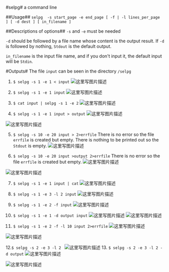 ﻿#selpg#
a command line 

##Usage##
`selpg  -s start_page -e end_page [ -f | -l lines_per_page ] [ -d dest ] [ in_filename ]`

##Descriptions of options##
`-s` and `-e` must be needed

`-d` should be followed by a file name whose content is the output result. If `-d` is followed by nothing, `Stdout` is the default output.

`in_filename` is the input file name, and if you don't input it, the default input will be `Stdin`.

#Outputs#
The file `input` can be seen in the directory `/selpg` 

 1. `$ selpg -s 1 -e 1 < input`
![这里写图片描述](http://img.blog.csdn.net/20171017234437002?watermark/2/text/aHR0cDovL2Jsb2cuY3Nkbi5uZXQvd3VybGlu/font/5a6L5L2T/fontsize/400/fill/I0JBQkFCMA==/dissolve/70/gravity/SouthEast)

 2. `$ selpg -s 1 -e 1 input`
![这里写图片描述](http://img.blog.csdn.net/20171017234609164?watermark/2/text/aHR0cDovL2Jsb2cuY3Nkbi5uZXQvd3VybGlu/font/5a6L5L2T/fontsize/400/fill/I0JBQkFCMA==/dissolve/70/gravity/SouthEast)

 3. `$ cat input | selpg -s 1 -e 2`
![这里写图片描述](http://img.blog.csdn.net/20171017234816880?watermark/2/text/aHR0cDovL2Jsb2cuY3Nkbi5uZXQvd3VybGlu/font/5a6L5L2T/fontsize/400/fill/I0JBQkFCMA==/dissolve/70/gravity/SouthEast)

 4. `$ selpg -s 1 -e 1 input > output`
![这里写图片描述](http://img.blog.csdn.net/20171017234953736?watermark/2/text/aHR0cDovL2Jsb2cuY3Nkbi5uZXQvd3VybGlu/font/5a6L5L2T/fontsize/400/fill/I0JBQkFCMA==/dissolve/70/gravity/SouthEast)

![这里写图片描述](http://img.blog.csdn.net/20171017235041445?watermark/2/text/aHR0cDovL2Jsb2cuY3Nkbi5uZXQvd3VybGlu/font/5a6L5L2T/fontsize/400/fill/I0JBQkFCMA==/dissolve/70/gravity/SouthEast)

 5. `$ selpg -s 10 -e 20 input > 2>errfile`
 There is no error so the file `errfile` is created but empty.
 There is nothing to be printed out so the `Stdout` is empty.
![这里写图片描述](http://img.blog.csdn.net/20171017235538544?watermark/2/text/aHR0cDovL2Jsb2cuY3Nkbi5uZXQvd3VybGlu/font/5a6L5L2T/fontsize/400/fill/I0JBQkFCMA==/dissolve/70/gravity/SouthEast)

 6. `$ selpg -s 10 -e 20 input >output 2>errfile`
  There is no error so the file `errfile` is created but empty.
![这里写图片描述](http://img.blog.csdn.net/20171018000007116?watermark/2/text/aHR0cDovL2Jsb2cuY3Nkbi5uZXQvd3VybGlu/font/5a6L5L2T/fontsize/400/fill/I0JBQkFCMA==/dissolve/70/gravity/SouthEast)

![这里写图片描述](http://img.blog.csdn.net/20171018000126183?watermark/2/text/aHR0cDovL2Jsb2cuY3Nkbi5uZXQvd3VybGlu/font/5a6L5L2T/fontsize/400/fill/I0JBQkFCMA==/dissolve/70/gravity/SouthEast)

 7. `$ selpg -s 1 -e 1 input | cat`
![这里写图片描述](http://img.blog.csdn.net/20171018000525332?watermark/2/text/aHR0cDovL2Jsb2cuY3Nkbi5uZXQvd3VybGlu/font/5a6L5L2T/fontsize/400/fill/I0JBQkFCMA==/dissolve/70/gravity/SouthEast)

 8. `$ selpg -s 1 -e 3 -l 2 input`
![这里写图片描述](http://img.blog.csdn.net/20171018000742944?watermark/2/text/aHR0cDovL2Jsb2cuY3Nkbi5uZXQvd3VybGlu/font/5a6L5L2T/fontsize/400/fill/I0JBQkFCMA==/dissolve/70/gravity/SouthEast)

 9. `$ selpg -s 1 -e 2 -f input`
![这里写图片描述](http://img.blog.csdn.net/20171018000939966?watermark/2/text/aHR0cDovL2Jsb2cuY3Nkbi5uZXQvd3VybGlu/font/5a6L5L2T/fontsize/400/fill/I0JBQkFCMA==/dissolve/70/gravity/SouthEast)

 10. `$ selpg -s 1 -e 1 -d output input`
![这里写图片描述](http://img.blog.csdn.net/20171018001109146?watermark/2/text/aHR0cDovL2Jsb2cuY3Nkbi5uZXQvd3VybGlu/font/5a6L5L2T/fontsize/400/fill/I0JBQkFCMA==/dissolve/70/gravity/SouthEast)
![这里写图片描述](http://img.blog.csdn.net/20171018001142411?watermark/2/text/aHR0cDovL2Jsb2cuY3Nkbi5uZXQvd3VybGlu/font/5a6L5L2T/fontsize/400/fill/I0JBQkFCMA==/dissolve/70/gravity/SouthEast)

 11. `$ selpg -s 1 -e 2 -f -l 10 input 2>errfile`
![这里写图片描述](http://img.blog.csdn.net/20171018002447262?watermark/2/text/aHR0cDovL2Jsb2cuY3Nkbi5uZXQvd3VybGlu/font/5a6L5L2T/fontsize/400/fill/I0JBQkFCMA==/dissolve/70/gravity/SouthEast)

![这里写图片描述](http://img.blog.csdn.net/20171018002607695?watermark/2/text/aHR0cDovL2Jsb2cuY3Nkbi5uZXQvd3VybGlu/font/5a6L5L2T/fontsize/400/fill/I0JBQkFCMA==/dissolve/70/gravity/SouthEast)

 12.`$ selpg -s 2 -e 3 -l 2 `
 ![这里写图片描述](http://img.blog.csdn.net/20171018003046647?watermark/2/text/aHR0cDovL2Jsb2cuY3Nkbi5uZXQvd3VybGlu/font/5a6L5L2T/fontsize/400/fill/I0JBQkFCMA==/dissolve/70/gravity/SouthEast)
 13. `$ selpg -s 2 -e 3 -l 2 -d output`
![这里写图片描述](http://img.blog.csdn.net/20171018003317703?watermark/2/text/aHR0cDovL2Jsb2cuY3Nkbi5uZXQvd3VybGlu/font/5a6L5L2T/fontsize/400/fill/I0JBQkFCMA==/dissolve/70/gravity/SouthEast)

![这里写图片描述](http://img.blog.csdn.net/20171018003402176?watermark/2/text/aHR0cDovL2Jsb2cuY3Nkbi5uZXQvd3VybGlu/font/5a6L5L2T/fontsize/400/fill/I0JBQkFCMA==/dissolve/70/gravity/SouthEast)